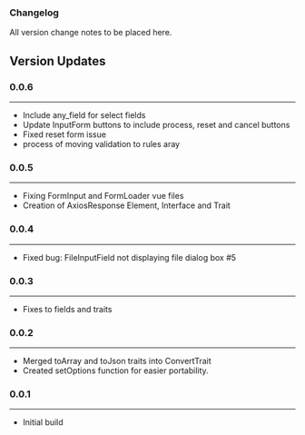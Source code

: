 ### Changelog

All version change notes to be placed here.


## Version Updates

### 0.0.6
---
-  Include any_field for select fields
-  Update InputForm buttons to include process, reset and cancel buttons
-  Fixed reset form issue
-  process of moving validation to rules aray

### 0.0.5
---
-  Fixing FormInput and FormLoader vue files
-  Creation of AxiosResponse Element, Interface and Trait

### 0.0.4
---
-  Fixed bug: FileInputField not displaying file dialog box #5

### 0.0.3
---
- Fixes to fields and traits

### 0.0.2
---
- Merged toArray and toJson traits into ConvertTrait
- Created setOptions function for easier portability.

### 0.0.1
---
- Initial build
